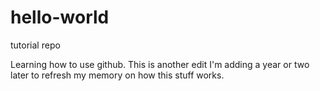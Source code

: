 # hello-world
tutorial repo

Learning how to use github.
This is another edit I'm adding a year or two later to refresh my memory on how this stuff works.
